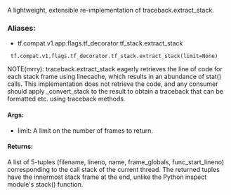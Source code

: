 A lightweight, extensible re-implementation of traceback.extract_stack.
### Aliases:
- tf.compat.v1.app.flags.tf_decorator.tf_stack.extract_stack

```
 tf.compat.v1.flags.tf_decorator.tf_stack.extract_stack(limit=None)
```
NOTE(mrry): traceback.extract_stack eagerly retrieves the line of code for each stack frame using linecache, which results in an abundance of stat() calls. This implementation does not retrieve the code, and any consumer should apply _convert_stack to the result to obtain a traceback that can be formatted etc. using traceback methods.
#### Args:
- limit: A limit on the number of frames to return.
#### Returns:
A list of 5-tuples (filename, lineno, name, frame_globals, func_start_lineno) corresponding to the call stack of the current thread. The returned tuples have the innermost stack frame at the end, unlike the Python inspect module's stack() function.
